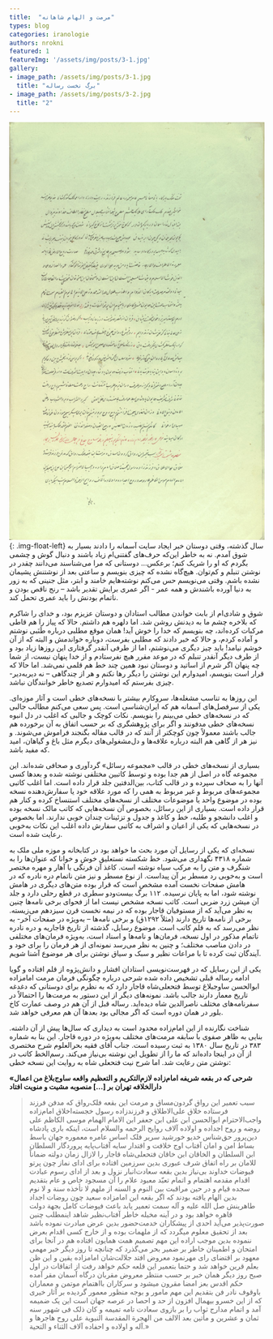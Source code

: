 ```yaml
---
title:  "مرمت و الهام شاهانه"
types: blog
categories: iranologie
authors: nrokni
featured: 1
featureImg: '/assets/img/posts/3-1.jpg'
gallery:
- image_path: /assets/img/posts/3-1.jpg
  title: "برگ نخست رساله"
- image_path: /assets/img/posts/3-2.jpg
  title: "2"
---
```

![](/assets/img/posts/3-1.jpg){: .img-float-left}
سال گذشته، وقتی دوستان خبر ایجاد سایت آسمانه را دادند بسیار به شوق آمدم. نه به خاطر این‌که حرف‌های گفتنی‌ام زیاد باشند و دنبال گوش و چشمی بگردم که او را شریک کنم؛ برعکس… دوستانی که مرا می‌شناسند می‌دانند چقدر در نوشتن تنبلم و کم‌توان. هیچ‌گاه نشده که چیزی بنویسم و ساعتی بعد از نوشتنش پشیمان نشده باشم. وقتی می‌نویسم حس می‌کنم نوشته‌هایم خامند و ابتر، مثل جنینی که به زور به دنیا آورده باشندش و همه عمر - اگر عمری برایش تقدیر باشد – رنج ناقص بودن و ناتمام بودنش را باید عمری تحمل کند.

شوق و شادی‌ام از بابت خواندن مطالب استادان و دوستان عزیزم بود، و خدای را شاکرم که بلاخره چشم ما به دیدنش روشن شد. اما دلهره هم داشتم. حالا که پیاز را هم قاطی مرکبات کرده‌اند، چه بنویسم که خدا را خوش آید! همان موقع مطلبی درباره طَنَبی نوشتم و آماده کردم، و حالا که خبر دادند که مطلبی بفرست، دوباره خواندمش و البته که از آن خوشم نیامد! باید چیز دیگری می‌نوشتم، اما از طرفی آنقدر گرفتاری این روزها زیاد بود و از طرف دیگر آنقدر تنبلم که در موعد مقرر هیچ نفرستادم و از خدا پنهان نیست، از شما چه پنهان اگر شرم از اساتید و دوستان نبود همین چند خط هم قلمی نمی‌شد. اما حالا که قرار است بنویسم، امیدوارم این نوشتن را دیگر رها نکنم و هر از چندگاهی – نه دیربه‌دیر- چیزی بفرستم که امیدوارم تصدیع خاطر خوانندگان نباشد.

این روزها به تناسب مشغله‌ها، سروکارم بیشتر با نسخه‌های خطی است و آثار موزه‌ای. یکی از سرفصل‌های آسمانه هم که ایران‌شناسی است. پس سعی می‌کنم مطالب جالبی که در نسخه‌های خطی می‌بینم را بنویسم. نکات کوچک و جالبی که اغلب در دل انبوه نسخه‌های خطی مدفونند و اگر برای پژوهشگری که بر حسب اتفاق به آن برخورده هم جالب باشند معمولاً چون کوچکتر از آنند که در قالب مقاله بگنجند فراموش می‌شوند. و نیز هر از گاهی هم البته درباره علاقه‌ها و دل‌مشغولی‌های دیگرم مثل باغ و گیاهان، امید که مفید باشد.

بسیاری از نسخه‌های خطی در قالب «مجموعه رسائل» گردآوری و صحافی شده‌اند. این مجموعه گاه در اصل از هم جدا بوده و توسط کاتبین مختلفی نوشته شده و بعدها کسی آنها را به صحاف سپرده و در قالب کتاب، بین‌الدفتین جلد قرار داده است. اما اغلب کاتبی مجموعه‌های مربوط و غیر مربوط به ‌همی را که مورد علاقه خود یا سفارش‌دهنده نسخه بوده در موضوع واحد یا موضوعات مختلف از نسخه‌های مختلف استنساخ کرده و کنار هم قرار داده است. بسیاری از این رسائل، بخصوص آن نسخه‌هایی که کاتب مالک نسخه بوده و اغلب دانشجو و طلبه، خط و کاغذ و جدول و تزئینات چندان خوبی ندارند. اما بخصوص در نسخه‌هایی که یکی از اعیان و اشراف به کاتبی سفارش داده اغلب این نکات به‌خوبی رعایت شده است.

نسخه‌ای که یکی از رسایل آن مورد بحث ما خواهد بود در کتابخانه و موزه ملی ملک به شماره ۴۳۱۸ نگهداری می‌شود. خط شکسته نستعلیق خوش و خوانا که عنوان‌ها را به شنگرف و متن را به مرکب سیاه نوشته است. کاغذ آن فرنگی با آهار و مهره مختصر است و به‌خوبی رد مسطر بر آن پیداست. از نوع مسطر و نیز متن ناتمام دره نادره که در هامش صفحات نخست آمده مشخص است که قرار بوده متن‌های دیگری در هامش نوشته شود، اما به پایان نرسیده. ۱۱۲ برگ بیست‌ودو سطری در قطع رحلی دارد و جلد آن میشن زرد ضربی است. کاتب نسخه مشخص نیست اما از فحوای برخی نامه‌ها چنین به نظر می‌آید که از مستوفیان قاجار بوده که در نیمه نخست قرن سیزدهم می‌زیسته. برخی از نامه‌ها تاریخ دارند (مثلاً ۱۲۹۲ق) و برخی نامه‌ها – به‌ویژه در صفحات آخر- به نظر می‌رسد که به قلم کاتب است. موضوع رسایل، گذشته از تاریخ قاجاریه و دره نادره ناتمام مذکور در اول نسخه، فرمان‌ها و نامه‌ها و اسناد است، به‌ویژه فرمان‌های مختلفی در دادن مناصب مختلف؛ و چنین به نظر می‌رسد نمونه‌ای از هر فرمان را برای خود و آیندگان ثبت کرده تا با مراعات نظیر و سبک و سیاق نوشتن برای هر موضوع آشنا شویم.

یکی از این رسایل که در فهرست‌نویسی استادان افشار و دانش‌پژوه از قلم افتاده و گویا ادامه رساله قبلی تشخیص داده شده شرحی درباره چگونگی فرمان مرمت امامزاده ابوالحسن ساوجبلاغ توسط فتحعلی‌شاه قاجار دارد که به نظرم برای دوستانی که دغدغه تاریخ معمار دارند جالب باشد. نمونه‌های دیگر از این دستور به مرمت‌ها را احتمالاً در سفرنامه‌های مختلف ناصرالدین شاه دیده‌اید.  رساله قبل از آن هم در وصف عمارت کاخ بلور در همان دوره است که اگر مجالی بود بعدها آن هم معرفی خواهد شد.

شناخت نگارنده از این امام‌زاده  محدود است به دیداری که سال‌ها پیش از آن داشته. بنایی به ظاهر صفوی با  سابقه مرمت‌های مختلف به‌ویژه در دوره قاجار. این بنا به شماره ۳۸۳ در تاریخ سال ۱۳۸۰ به ثبت رسیده است. جناب آقای فقیه بحرالعلوم شرح مختصری از آن در اینجا داده‌اند که ما را از تطویل این نوشته بی‌نیاز می‌کند. رسم‌الخط کاتب در نوشتن متن رعایت شد. اما شرح نیت فتحعلی شاه به روایت این نسخه خطی:

**«شرحی که در بقعه شریفه امام‌زاده لازم‌التکریم و التعظیم واقعه ساوج‌بلاغ من اعمال دارالخلافه تهران بر […] منصوبه مشیت و منویت افتاد**

> سبب تعمیر این رواق گردون‌مساق و مرمت این بقعه فلک‌رواق که مدفن فرزند فرستاده خلاق علی‌الاطلاق و فرزندزاده رسول خجسته‌اخلاق امام‌زاده واجب‌الاحترام ابوالحسن ابن علی ابن جعفر ابن الامام الهمام موسی الکاظم علی روضه و روح اجداده و اولاده آلاف روایح الرحمه والسلام است، اینکه باری پادشاه دین‌پرور حق‌شناس خدیو خورشید سریر فلک اساس عامره معموره جهان باسط بساط امن و امان آفتاب اوج خلافت و اقتدار سایه آفتاب‌پایه پروردگار السلطان ابن السلطان و الخاقان ابن خاقان فتحعلی‌شاه قاجار را لازال زمان دولته ضماناً للامان بر راه اتفاق شرف عبوری بدین سرزمین افتاده برای ادای نماز چون پرتو فیوضات خداوند بی‌نیاز بدین بقعه سعادت‌انبار نزول و بعد از ادای رسوم عبادت اقدام مقدمه اهتمام و اتمام تعبّد معبود علام را آن مسجود خاص و عام بتقدیم سجده قیام و در حین مراقبت بین النوم و السنه از ملهم لا تأخذه سنة و لا نوم بدین الهام یافته بودند که اگر بقعه این امامزاده سعید چون روضات اجداد طاهرینش صل الله علیه و آله سمت تعمیر یابد باعث فیوضات کامل بجهة دولت قاهره خواهد بود و در آینه مخیله خاطر آفتاب‌نظیر شاهد اینمطلب چنین صورت‌پذیر می‌آید احدی از پیشکاران خدمت‌حضور بدین عرض مبادرت نموده باشد بعد از تحقیق معلوم میگردد که از ملهمات بوده و از خارج کسی اقدام بعرض ننموده بدین موجب اراده این مهم تصمیم همت همایون افتاده هم در آنجا برای امتحان و  اطمینان خاطر بر ضمیر بحر می‌گذرد که چنانچه تا روز دیگر خبر مهمی معهود بر اقتضای رای مهرنمود معروض افتد جلالت‌شان امامزاده یقین و این ظن بعلم قرین خواهد شد و حتما بتعمیر این قلعه حکم خواهد رفت از اتفاقات در اول صبح روز دیگر همان خبر بر حسب منتظر معروض مقربان درگاه آسمان مقر آمده حکم اقدس بعز امضا مقرون میشود و سرکاران بااهتمام موتمن و معماران باوقوف نادر فن بتقدیم این مهم مامور و بوجه منظور معمور گردیده بر آثار خیری که از این خسرو بیهمال افزون از حد و احصا در عرصه جهان است این یک ضمیمه آمد و اتمام مدارج ثواب را بر بازوی سعادت تامه تمیمه و کان ذلک فی شهور سنه ثمان و عشرین و مأتین بعد الالف من الهجرة المقدسة النبویة علی روح هاجرها و آله و اولاده و احفاده آلاف الثناء و التحیة.»
